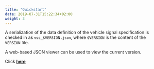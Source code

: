 ```yaml
---
title: "Quickstart"
date: 2019-07-31T15:22:34+02:00
weight: 3
---
```


A serialization of the data definition of the vehicle signal specification is checked in
as ```vss_$VERSION.json```, where ```$VERSION``` is the content of
the ```VERSION``` file.

A web-based JSON viewer can be used to view the current version.

Click **[here](https://jsoneditoronline.org/?url=https://raw.githubusercontent.com/GENIVI/vehicle_signal_specification/746bbadc303ffa0645d4b547af925a041b25aa08/vss_rel_1.0.json)**
